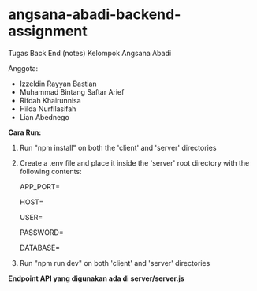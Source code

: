 # angsana-abadi-backend-assignment
Tugas Back End (notes) Kelompok Angsana Abadi

Anggota:
- Izzeldin Rayyan Bastian
- Muhammad Bintang Saftar Arief
- Rifdah Khairunnisa
- Hilda Nurfilasifah
- Lian Abednego

**Cara Run:**

1. Run "npm install" on both the 'client' and 'server' directories
2. Create a .env file and place it inside the 'server' root directory with the following contents:
   
    APP_PORT=
   
    HOST=

    USER=
   
    PASSWORD=
   
    DATABASE=
   
4. Run "npm run dev" on both 'client' and 'server' directories


**Endpoint API yang digunakan ada di server/server.js**
